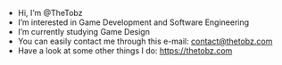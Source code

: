 - Hi, I’m @TheTobz
- I’m interested in Game Development and Software Engineering
- I’m currently studying Game Design
- You can easily contact me through this e-mail: contact@thetobz.com
- Have a look at some other things I do: https://thetobz.com

<!---
TheTobz/TheTobz is a ✨ special ✨ repository because its `README.md` (this file) appears on your GitHub profile.
You can click the Preview link to take a look at your changes.
--->
